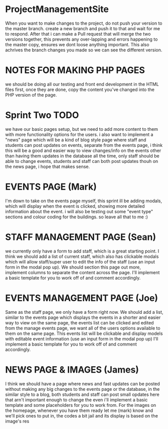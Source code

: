 ﻿# ProjectManagementSite
 When you want to make changes to the project, do not push your version to the master branch.
 create a new branch and push it to that and wait for me to respond.
 After that i can make a Pull request that will merge the two versions together, this prevents any over-lapping and errors happening
 to the master copy, ensures we dont loose anything important.
 This also achrives the branch changes you made so we can see the different version.


# NOTES FOR MAKING PHP PAGES
we should be doing all our testing and front end development in the HTML files first, once they are done, copy the content you've changed into the PHP version of the page.


# Sprint Two TODO
we have our basic pages setup, but we need to add more content to them with more functionality options for the users. i also want to implement a "news" page which will be a kind of blog style page where staff and students can post updates on events, separate from the events page, i think this will be a good and easier way to view changes/info on the events other than having them updates in the database all the time, only staff should be able to change events, students and staff can both post updates thouh on the news page, i hope that makes sense.

# EVENTS PAGE (Mark)
I'm down to take on the events page myself, this sprint ill be adding modals, which will display when the event is clicked, showing more detailed information about the event. i will also be testing out some "event type" sections and colour coding for the buildings. so leave all that to me :)

# STAFF MANAGEMENT PAGE (Sean)
we currently only have a form to add staff, which is a great starting point. I think we should add a list of current staff, which also has clickable modals which will allow staff/super user to edit the info of the staff (use an input form in the modal pop up). We should section this page out more, implement columns to separate the content across the page. I'll implement a basic template for you to work off of and comment accordingly.

# EVENTS MANAGEMENT PAGE (Joe)
Same as the staff page, we only have a form right now. We should add a list, similar to the events page which displays the events in a shorter and easier way to view on the same page, the events list can be clicked and edited from the manage events page, we want all of the users options available to them on the same page. This events list will be clickable and display models with editable event information (use an input form in the modal pop up) I'll implement a basic template for you to work off of and comment accordingly.

# NEWS PAGE & IMAGES (James)
I think we should have a page where news and fast updates can be posted without making any big changes to the events page or the database, in the similar style to a blog, both students and staff can post small opdates here that arn't important enough to change the even i'll implement a basic template and some placeholders for you to work from. For the images on the homepage, whenever you have them ready let me (mark) know and we'll pick ones to put in, the codes a bit jail and its display is based on the image's res
